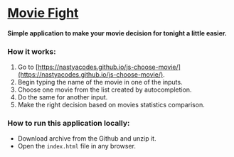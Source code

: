 # [Movie Fight](https://nastyacodes.github.io/js-choose-movie/)

#### Simple application to make your movie decision for tonight a little easier.

### How it works:
1. Go to [https://nastyacodes.github.io/js-choose-movie/](https://nastyacodes.github.io/js-choose-movie/).
2. Begin typing the name of the movie in one of the inputs.
3. Choose one movie from the list created by autocompletion.
4. Do the same for another input.
5. Make the right decision based on movies statistics comparison.

### How to run this application locally:
* Download archive from the Github and unzip it.
* Open the `index.html` file in any browser.